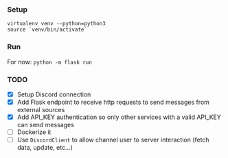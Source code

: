 
### Setup
```
virtualenv venv --python=python3
source `venv/bin/activate`
```

### Run

For now: `python -m flask run`

### TODO

- [x] Setup Discord connection
- [x] Add Flask endpoint to receive http requests to send messages from external sources
- [x] Add API_KEY authentication so only other services with a valid API_KEY can send messages
- [ ] Dockerize it
- [ ] Use `DiscordClient` to allow channel user to server interaction (fetch data, update, etc...)